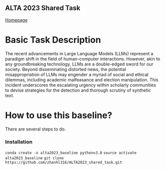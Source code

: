 ## ALTA 2023 Shared Task 
[Homepage](https://www.alta.asn.au/events/sharedtask2023/description.html)

# Basic Task Description
The recent advancements in Large Language Models (LLMs) represent a paradigm shift in the field of human-computer interactions. However, akin to any groundbreaking technology, LLMs are a double-edged sword for our society. Beyond disseminating distorted news, the potential misappropriation of LLMs may engender a myriad of social and ethical dilemmas, including academic malfeasance and election manipulation. This incident underscores the escalating urgency within scholarly communities to devise strategies for the detection and thorough scrutiny of synthetic text.

# How to use this baseline?
There are several steps to do.

### Installation
``conda create -n alta2023_baseline python=3.8``
``source activate alta2023_baseline``
``git clone https://github.com/zhanhl316/ALTA2023_shared_task.git``
